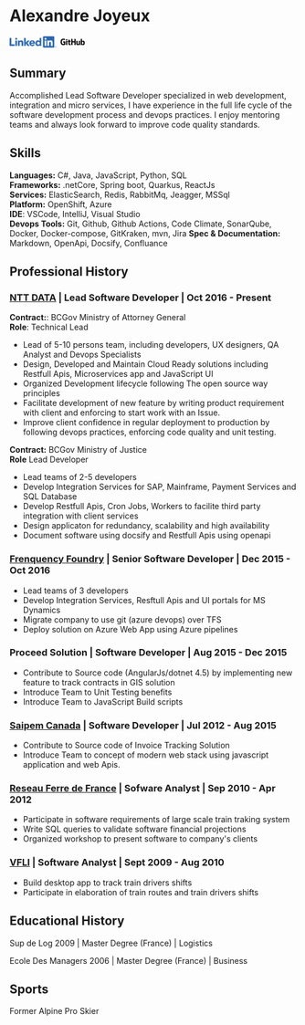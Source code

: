 <!--{META}-->
# Alexandre Joyeux
<!--{ADDRESS}-->

[![linkedin](./docs/LI-Logo.png)](https://linkedin.com/in/joyeux-alexandre-76263833) [![github](./docs/GitHub_Logo.png)](https://github.com/alexjoybc)

## Summary

Accomplished Lead Software Developer specialized in web development, integration and micro services, I have experience in the full life cycle of the software development process and devops practices. I enjoy mentoring teams and always look forward to improve code quality standards.

## Skills

**Languages:** C#, Java, JavaScript, Python, SQL  
**Frameworks:** .netCore, Spring boot, Quarkus, ReactJs  
**Services:** ElasticSearch, Redis, RabbitMq, Jeagger, MSSql  
**Platform:** OpenShift, Azure  
**IDE**: VSCode, IntelliJ, Visual Studio  
**Devops Tools:** Git, Github, Github Actions, Code Climate, SonarQube, Docker, Docker-compose, GitKraken, mvn, Jira
**Spec & Documentation:** Markdown, OpenApi, Docsify, Confluance  

## Professional History

### [NTT DATA](https://ca.nttdata.com/en/) | Lead Software Developer | Oct 2016 - Present

**Contract:**: BCGov Ministry of Attorney General  
**Role**: Technical Lead

- Lead of 5-10 persons team, including developers, UX designers, QA Analyst and Devops Specialists
- Design, Developed and Maintain Cloud Ready solutions including Restfull Apis, Microservices app and JavaScript UI
- Organized Development lifecycle following The open source way principles
- Facilitate development of new feature by writing product requirement with client and enforcing to start work with an Issue.
- Improve client confidence in regular deployment to production by following devops practices, enforcing code quality and unit testing.

**Contract:** BCGov Ministry of Justice  
**Role** Lead Developer  

- Lead teams of 2-5 developers
- Develop Integration Services for SAP, Mainframe, Payment Services and SQL Database
- Develop Restfull Apis, Cron Jobs, Workers to facilite third party integration with client services
- Design applicaton for redundancy, scalability and high availability
- Document software using docsify and Restfull Apis using openapi

### [Frenquency Foundry](https://frequencyfoundry.ca/) | Senior Software Developer | Dec 2015 - Oct 2016

- Lead teams of 3 developers
- Develop Integration Services, Resftull Apis and UI portals for MS Dynamics
- Migrate company to use git (azure devops) over TFS
- Deploy solution on Azure Web App using Azure pipelines

### Proceed Solution | Software Developer | Aug 2015 - Dec 2015

- Contribute to Source code (AngularJs/dotnet 4.5) by implementing new feature to track contracts in GIS solution
- Introduce Team to Unit Testing benefits
- Introduce Team to JavaScript Build scripts
<!--{BREAK}-->
### [Saipem Canada](https://www.saipem.com/en) | Software Developer | Jul 2012 - Aug 2015

- Contribute to Source code of Invoice Tracking Solution
- Introduce Team to concept of modern web stack using javascript application and web Apis.

### [Reseau Ferre de France](https://www.sncf-reseau.com/) | Sofware Analyst | Sep 2010 - Apr 2012

- Participate in software requirements of large scale train traking system
- Write SQL queries to validate software financial projections
- Organized workshop to present software to company's clients


### [VFLI](https://www.vfli.fr/) | Software Analyst | Sept 2009 - Aug 2010

- Build desktop app to track train drivers shifts
- Participate in elaboration of train routes and train drivers shifts

## Educational History

Sup de Log 2009 | Master Degree (France) | Logistics

Ecole Des Managers 2006 | Master Degree (France) | Business

## Sports

Former Alpine Pro Skier
